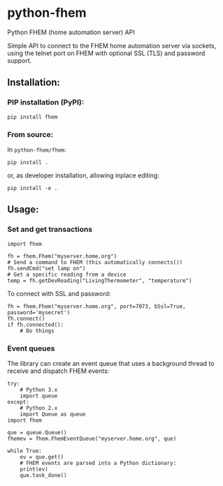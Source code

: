 # python-fhem
Python FHEM (home automation server) API

Simple API to connect to the FHEM home automation server via sockets, using
the telnet port on FHEM with optional SSL (TLS) and password support.
## Installation:
### PIP installation (PyPI):
```
pip install fhem
```

### From source:
In ```python-fhem/fhem```:

```
pip install .
```
or, as developer installation, allowing inplace editing:
```
pip install -e .
```

## Usage:
### Set and get transactions

```
import fhem

fh = fhem.Fhem("myserver.home.org")
# Send a command to FHEM (this automatically connects())
fh.sendCmd("set lamp on")
# Get a specific reading from a device
temp = fh.getDevReading("LivingThermometer", "temperature")
```
To connect with SSL and password:
```
fh = fhem.Fhem("myserver.home.org", port=7073, bSsl=True, password='mysecret')
fh.connect()
if fh.connected():
    # Do things
```

### Event queues

The library can create an event queue that uses a background thread to receive
and dispatch FHEM events:
```
try:
    # Python 3.x
    import queue
except:
    # Python 2.x
    import Queue as queue
import fhem

que = queue.Queue()
fhemev = fhem.FhemEventQueue("myserver.home.org", que)

while True:
    ev = que.get()
    # FHEM events are parsed into a Python dictionary:
    print(ev)
    que.task_done()
```
